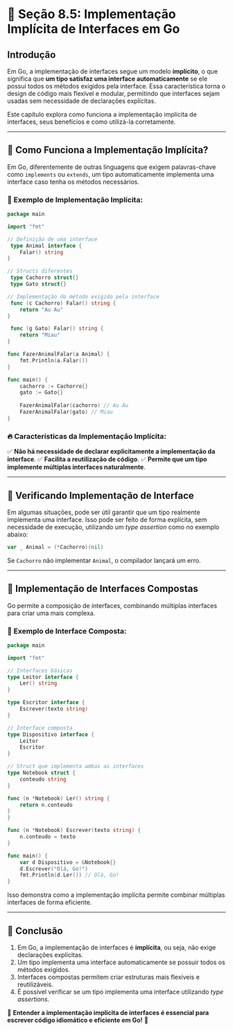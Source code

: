 # 📌 Seção 8.5: Implementação Implícita de Interfaces em Go

## Introdução

Em Go, a implementação de interfaces segue um modelo **implícito**, o que significa que **um tipo satisfaz uma interface automaticamente** se ele possui todos os métodos exigidos pela interface. Essa característica torna o design de código mais flexível e modular, permitindo que interfaces sejam usadas sem necessidade de declarações explícitas.

Este capítulo explora como funciona a implementação implícita de interfaces, seus benefícios e como utilizá-la corretamente.

---

## 🔹 Como Funciona a Implementação Implícita?

Em Go, diferentemente de outras linguagens que exigem palavras-chave como `implements` ou `extends`, um tipo automaticamente implementa uma interface caso tenha os métodos necessários.

### 📌 Exemplo de Implementação Implícita:
```go
package main

import "fmt"

// Definição de uma interface
 type Animal interface {
    Falar() string
}

// Structs diferentes
 type Cachorro struct{}
 type Gato struct{}

// Implementação do método exigido pela interface
 func (c Cachorro) Falar() string {
    return "Au Au"
}

 func (g Gato) Falar() string {
    return "Miau"
}

func FazerAnimalFalar(a Animal) {
    fmt.Println(a.Falar())
}

func main() {
    cachorro := Cachorro{}
    gato := Gato{}
    
    FazerAnimalFalar(cachorro) // Au Au
    FazerAnimalFalar(gato) // Miau
}
```

### 🔥 Características da Implementação Implícita:
✅ **Não há necessidade de declarar explicitamente a implementação da interface**.
✅ **Facilita a reutilização de código**.
✅ **Permite que um tipo implemente múltiplas interfaces naturalmente**.

---

## 🔹 Verificando Implementação de Interface

Em algumas situações, pode ser útil garantir que um tipo realmente implementa uma interface. Isso pode ser feito de forma explícita, sem necessidade de execução, utilizando um _type assertion_ como no exemplo abaixo:

```go
var _ Animal = (*Cachorro)(nil)
```

Se `Cachorro` não implementar `Animal`, o compilador lançará um erro.

---

## 🔹 Implementação de Interfaces Compostas

Go permite a composição de interfaces, combinando múltiplas interfaces para criar uma mais complexa.

### 📌 Exemplo de Interface Composta:
```go
package main

import "fmt"

// Interfaces básicas
type Leitor interface {
    Ler() string
}

type Escritor interface {
    Escrever(texto string)
}

// Interface composta
type Dispositivo interface {
    Leitor
    Escritor
}

// Struct que implementa ambas as interfaces
type Notebook struct {
    conteudo string
}

func (n *Notebook) Ler() string {
    return n.conteudo
}
}

func (n *Notebook) Escrever(texto string) {
    n.conteudo = texto
}

func main() {
    var d Dispositivo = &Notebook{}
    d.Escrever("Olá, Go!")
    fmt.Println(d.Ler()) // Olá, Go!
}
```

Isso demonstra como a implementação implícita permite combinar múltiplas interfaces de forma eficiente.

---

## 📌 Conclusão

1. Em Go, a implementação de interfaces é **implícita**, ou seja, não exige declarações explícitas.
2. Um tipo implementa uma interface automaticamente se possuir todos os métodos exigidos.
3. Interfaces compostas permitem criar estruturas mais flexíveis e reutilizáveis.
4. É possível verificar se um tipo implementa uma interface utilizando _type assertions_.

🔹 **Entender a implementação implícita de interfaces é essencial para escrever código idiomático e eficiente em Go!** 🚀

